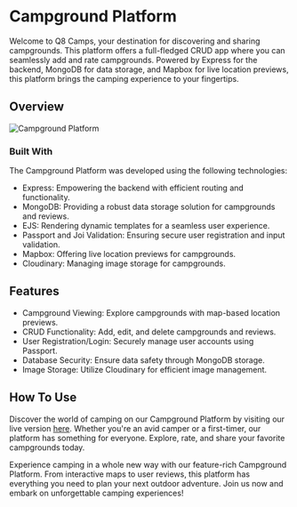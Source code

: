 # Campground Platform

Welcome to Q8 Camps, your destination for discovering and sharing campgrounds. This platform offers a full-fledged CRUD app where you can seamlessly add and rate campgrounds. Powered by Express for the backend, MongoDB for data storage, and Mapbox for live location previews, this platform brings the camping experience to your fingertips.

## Overview
![Campground Platform](https://github.com/Kuba-Nowoszynski/Q8Camp/assets/117540841/575d4823-c850-4984-a655-c4d596fc77b6)

### Built With
The Campground Platform was developed using the following technologies:
- Express: Empowering the backend with efficient routing and functionality.
- MongoDB: Providing a robust data storage solution for campgrounds and reviews.
- EJS: Rendering dynamic templates for a seamless user experience.
- Passport and Joi Validation: Ensuring secure user registration and input validation.
- Mapbox: Offering live location previews for campgrounds.
- Cloudinary: Managing image storage for campgrounds.

## Features
- Campground Viewing: Explore campgrounds with map-based location previews.
- CRUD Functionality: Add, edit, and delete campgrounds and reviews.
- User Registration/Login: Securely manage user accounts using Passport.
- Database Security: Ensure data safety through MongoDB storage.
- Image Storage: Utilize Cloudinary for efficient image management.

## How To Use
Discover the world of camping on our Campground Platform by visiting our live version [here](https://your-campground-platform.herokuapp.com/). Whether you're an avid camper or a first-timer, our platform has something for everyone. Explore, rate, and share your favorite campgrounds today.

Experience camping in a whole new way with our feature-rich Campground Platform. From interactive maps to user reviews, this platform has everything you need to plan your next outdoor adventure. Join us now and embark on unforgettable camping experiences!

